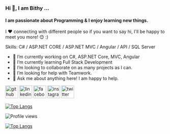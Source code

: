 ### Hi 👋, I am Bithy ...
#### I am passionate about Programming & I enjoy learning new things.
I ❤ connecting with different people so if you want to say hi, I'll be happy to meet you more! 😊 :)

Skills: C# / ASP.NET CORE / ASP.NET MVC / Angular / API / SQL Server

- 🔭 I’m currently working on C#, ASP.NET Core, MVC, Angular 
- 🌱 I’m currently learning Full Stack Development 
- 👯 I’m looking to collaborate on as many projects as I can. 
- 🤔 I’m looking for help with Teamwork. 
- 💬 Ask me about anything here! I am happy to help. 


[<img src='https://cdn.jsdelivr.net/npm/simple-icons@3.0.1/icons/github.svg' alt='github' height='40'>](https://github.com/bithyakter)  [<img src='https://cdn.jsdelivr.net/npm/simple-icons@3.0.1/icons/linkedin.svg' alt='linkedin' height='40'>](https://www.linkedin.com/in/mstbithy/)  [<img src='https://cdn.jsdelivr.net/npm/simple-icons@3.0.1/icons/facebook.svg' alt='facebook' height='40'>](https://www.facebook.com/Mstbithy.93)  [<img src='https://cdn.jsdelivr.net/npm/simple-icons@3.0.1/icons/instagram.svg' alt='instagram' height='40'>](https://www.instagram.com/bithy_queen/)  [<img src='https://cdn.jsdelivr.net/npm/simple-icons@3.0.1/icons/twitter.svg' alt='twitter' height='40'>](https://twitter.com/CseBithy)  

[![Top Langs](https://github-readme-stats.vercel.app/api/top-langs/?username=bithyakter)](https://github.com/anuraghazra/github-readme-stats)

![Profile views](https://gpvc.arturio.dev/bithyakter)  

[![Top Langs](https://github-readme-stats.vercel.app/api/top-langs/?username=Bithyakter)](https://github.com/Bithyakter/github-readme-stats)
